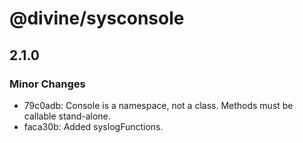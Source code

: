 # @divine/sysconsole

## 2.1.0

### Minor Changes

- 79c0adb: Console is a namespace, not a class. Methods must be callable stand-alone.
- faca30b: Added syslogFunctions.
